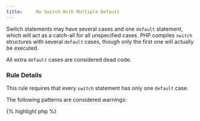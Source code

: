 ```yaml
---
title:     No Switch With Multiple Default
---
```


Switch statements may have several cases and one `default` statement, which will act as a catch-all for all unspecified cases. PHP compiles `switch` structures with several `default` cases, though only the first one will actually be executed. 

All extra `default` cases are considered dead code. 


### Rule Details

This rule requires that every `switch` statement has only one `default` case.

The following patterns are considered warnings:

{% highlight php %}
<?php
switch (foo) {
    case 'a':
        doA();
        break 1;

    default:
        doDefault();
        break 1;

    case 'b':
        doB();
        break 1;

    default:
        doDefault();
        break 1;
}

{% endhighlight %}{: .warning }


The following pattern is considered legit:

{% highlight php %}
<?php
switch (foo) {
    case 'a':
        doSomething();
        break 1;

    case 'b':
        doSomething();
        break 1;

    default:
        doDefault();
        break 1;
}

{% endhighlight %}{: .good }



### Further Reading


#### Related rules

* [Commented Fallthrough]
* [No Duplicate Case In Switch]
* [No Switch Without Default]




[Commented Fallthrough]: {{ "/good-practices/commented-fallthrough/" | prepend: site.clearphp.url }}
[No Duplicate Case In Switch]: {{ "/good-practices/no-duplicate-case/" | prepend: site.clearphp.url }}
[No Switch Without Default]: {{ "/good-practices/no-switch-without-default/" | prepend: site.clearphp.url }}
[No Switch With Multiple Default]: {{ "/good-practices/no-switch-with-multiple-default/" | prepend: site.clearphp.url }}

